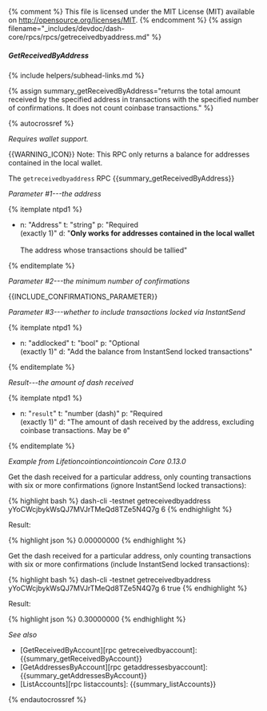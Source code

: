 {% comment %}
This file is licensed under the MIT License (MIT) available on
http://opensource.org/licenses/MIT.
{% endcomment %}
{% assign filename="_includes/devdoc/dash-core/rpcs/rpcs/getreceivedbyaddress.md" %}

##### GetReceivedByAddress
{% include helpers/subhead-links.md %}

{% assign summary_getReceivedByAddress="returns the total amount received by the specified address in transactions with the specified number of confirmations. It does not count coinbase transactions." %}

<!-- __ -->

{% autocrossref %}

*Requires wallet support.*

{{WARNING_ICON}} Note: This RPC only returns a balance for addresses contained in the local wallet.

The `getreceivedbyaddress` RPC {{summary_getReceivedByAddress}}

*Parameter #1---the address*

{% itemplate ntpd1 %}
- n: "Address"
  t: "string"
  p: "Required<br>(exactly 1)"
  d: "__Only works for addresses contained in the local wallet__<br><br>The address whose transactions should be tallied"

{% enditemplate %}

*Parameter #2---the minimum number of confirmations*

{{INCLUDE_CONFIRMATIONS_PARAMETER}}

*Parameter #3---whether to include transactions locked via InstantSend*

{% itemplate ntpd1 %}
- n: "addlocked"
  t: "bool"
  p: "Optional<br>(exactly 1)"
  d: "Add the balance from InstantSend locked transactions"

{% enditemplate %}

*Result---the amount of dash received*

{% itemplate ntpd1 %}
- n: "`result`"
  t: "number (dash)"
  p: "Required<br>(exactly 1)"
  d: "The amount of dash received by the address, excluding coinbase transactions.  May be `0`"

{% enditemplate %}

*Example from Lifetioncointioncointioncoin Core 0.13.0*

Get the dash received for a particular address, only counting
transactions with six or more confirmations (ignore InstantSend locked transactions):

{% highlight bash %}
dash-cli -testnet getreceivedbyaddress yYoCWcjbykWsQJ7MVJrTMeQd8TZe5N4Q7g 6
{% endhighlight %}

Result:

{% highlight json %}
0.00000000
{% endhighlight %}

Get the dash received for a particular address, only counting
transactions with six or more confirmations (include InstantSend locked transactions):

{% highlight bash %}
dash-cli -testnet getreceivedbyaddress yYoCWcjbykWsQJ7MVJrTMeQd8TZe5N4Q7g 6 true
{% endhighlight %}

Result:

{% highlight json %}
0.30000000
{% endhighlight %}


*See also*

* [GetReceivedByAccount][rpc getreceivedbyaccount]: {{summary_getReceivedByAccount}}
* [GetAddressesByAccount][rpc getaddressesbyaccount]: {{summary_getAddressesByAccount}}
* [ListAccounts][rpc listaccounts]: {{summary_listAccounts}}

{% endautocrossref %}
